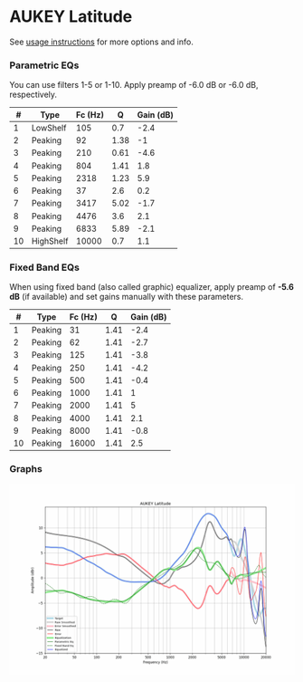 # AUKEY Latitude
See [usage instructions](https://github.com/jaakkopasanen/AutoEq#usage) for more options and info.

### Parametric EQs
You can use filters 1-5 or 1-10. Apply preamp of -6.0 dB or -6.0 dB, respectively.

|   # | Type      |   Fc (Hz) |    Q |   Gain (dB) |
|-----|-----------|-----------|------|-------------|
|   1 | LowShelf  |       105 | 0.7  |        -2.4 |
|   2 | Peaking   |        92 | 1.38 |        -1   |
|   3 | Peaking   |       210 | 0.61 |        -4.6 |
|   4 | Peaking   |       804 | 1.41 |         1.8 |
|   5 | Peaking   |      2318 | 1.23 |         5.9 |
|   6 | Peaking   |        37 | 2.6  |         0.2 |
|   7 | Peaking   |      3417 | 5.02 |        -1.7 |
|   8 | Peaking   |      4476 | 3.6  |         2.1 |
|   9 | Peaking   |      6833 | 5.89 |        -2.1 |
|  10 | HighShelf |     10000 | 0.7  |         1.1 |

### Fixed Band EQs
When using fixed band (also called graphic) equalizer, apply preamp of **-5.6 dB** (if available) and set gains manually with these parameters.

|   # | Type    |   Fc (Hz) |    Q |   Gain (dB) |
|-----|---------|-----------|------|-------------|
|   1 | Peaking |        31 | 1.41 |        -2.4 |
|   2 | Peaking |        62 | 1.41 |        -2.7 |
|   3 | Peaking |       125 | 1.41 |        -3.8 |
|   4 | Peaking |       250 | 1.41 |        -4.2 |
|   5 | Peaking |       500 | 1.41 |        -0.4 |
|   6 | Peaking |      1000 | 1.41 |         1   |
|   7 | Peaking |      2000 | 1.41 |         5   |
|   8 | Peaking |      4000 | 1.41 |         2.1 |
|   9 | Peaking |      8000 | 1.41 |        -0.8 |
|  10 | Peaking |     16000 | 1.41 |         2.5 |

### Graphs
![](./AUKEY%20Latitude.png)
